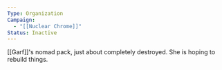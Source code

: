 ```yaml
---
Type: Organization
Campaign:
  - "[[Nuclear Chrome]]"
Status: Inactive
---
```

[[Garf]]'s nomad pack, just about completely destroyed. She is hoping to rebuild things.